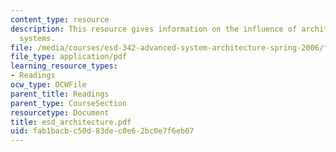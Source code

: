 ```yaml
---
content_type: resource
description: This resource gives information on the influence of architecture in engineering
  systems.
file: /media/courses/esd-342-advanced-system-architecture-spring-2006/fab1bacbc50d83dec0e62bc0e7f6eb07_esd_architecture.pdf
file_type: application/pdf
learning_resource_types:
- Readings
ocw_type: OCWFile
parent_title: Readings
parent_type: CourseSection
resourcetype: Document
title: esd_architecture.pdf
uid: fab1bacb-c50d-83de-c0e6-2bc0e7f6eb07
---
```

